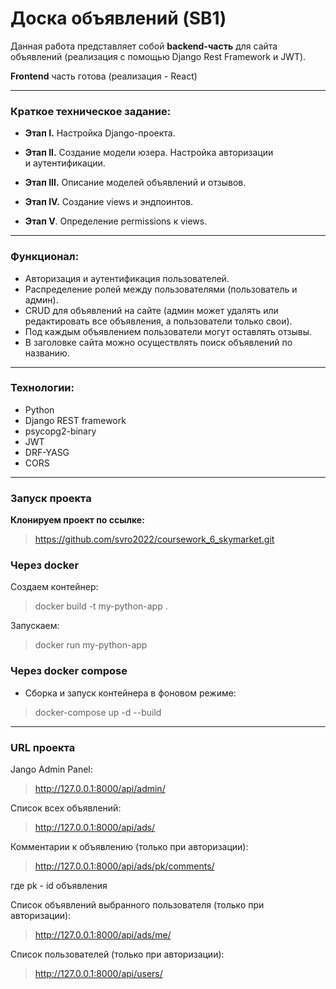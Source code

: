 # Доска объявлений (SB1)

Данная работа представляет собой **backend-часть** для сайта объявлений (реализация с помощью Django Rest Framework и JWT).
<p>

**Frontend** часть готова (реализация - React)

------------------------------------------------------------------------------------------------

### Краткое техническое задание:

- **Этап I.** Настройка Django-проекта.

- **Этап II.** Создание модели юзера. Настройка авторизации и аутентификации.
         
- **Этап III.** Описание моделей объявлений и отзывов.

- **Этап IV.** Создание views и эндпоинтов.
   
- **Этап V**. Определение permissions к views.

----------------------------------------------------------------

### Функционал:
- Авторизация и аутентификация пользователей.
- Распределение ролей между пользователями (пользователь и админ).
- CRUD для объявлений на сайте (админ может удалять или редактировать все объявления, а пользователи только свои).
- Под каждым объявлением пользователи могут оставлять отзывы.
- В заголовке сайта можно осуществлять поиск объявлений по названию.

----------------------------------------------------------------

### Технологии:
- Python
- Django REST framework
- psycopg2-binary
- JWT 
- DRF-YASG
- CORS

------------------------------------------------------------------------------------------------

### Запуск проекта 

**Клонируем проект по ссылке:**
> https://github.com/svro2022/coursework_6_skymarket.git

### Через docker
Создаем контейнер:
> docker build -t my-python-app .

Запускаем:
> docker run my-python-app


### Через docker compose
- Сборка и запуск контейнера в фоновом режиме:
> docker-compose up -d --build

--------------------------------------------------

### URL проекта
Jango Admin Panel:
> http://127.0.0.1:8000/api/admin/

Список всех объявлений:
> http://127.0.0.1:8000/api/ads/

Комментарии к объявлению (только при авторизации):
> http://127.0.0.1:8000/api/ads/pk/comments/

где pk - id объявления

Список объявлений выбранного пользователя (только при авторизации):
> http://127.0.0.1:8000/api/ads/me/

Список пользователей (только при авторизации):
> http://127.0.0.1:8000/api/users/

